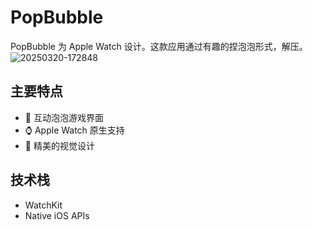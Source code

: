 # PopBubble

PopBubble 为 Apple Watch 设计。这款应用通过有趣的捏泡泡形式，解压。
![20250320-172848](https://github.com/user-attachments/assets/75f8632d-dde8-4790-93e9-85483b20362c)

## 主要特点

- 🎯 互动泡泡游戏界面
- ⌚️ Apple Watch 原生支持
- 🎨 精美的视觉设计

## 技术栈

- WatchKit
- Native iOS APIs

